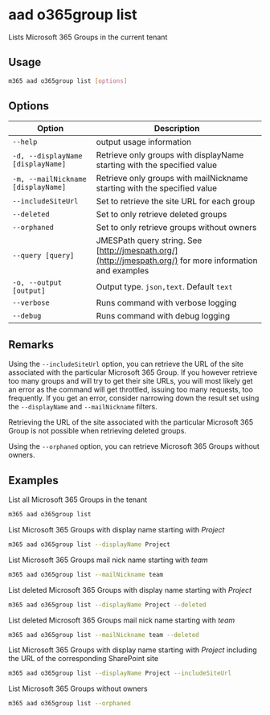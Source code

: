 # aad o365group list

Lists Microsoft 365 Groups in the current tenant

## Usage

```sh
m365 aad o365group list [options]
```

## Options

Option|Description
------|-----------
`--help`|output usage information
`-d, --displayName [displayName]`|Retrieve only groups with displayName starting with the specified value
`-m, --mailNickname [displayName]`|Retrieve only groups with mailNickname starting with the specified value
`--includeSiteUrl`|Set to retrieve the site URL for each group
`--deleted`|Set to only retrieve deleted groups
`--orphaned`|Set to only retrieve groups without owners
`--query [query]`|JMESPath query string. See [http://jmespath.org/](http://jmespath.org/) for more information and examples
`-o, --output [output]`|Output type. `json,text`. Default `text`
`--verbose`|Runs command with verbose logging
`--debug`|Runs command with debug logging

## Remarks

Using the `--includeSiteUrl` option, you can retrieve the URL of the site associated with the particular Microsoft 365 Group. If you however retrieve too many groups and will try to get their site URLs, you will most likely get an error as the command will get throttled, issuing too many requests, too frequently. If you get an error, consider narrowing down the result set using the `--displayName` and `--mailNickname` filters.

Retrieving the URL of the site associated with the particular Microsoft 365 Group is not possible when retrieving deleted groups.

Using the `--orphaned` option, you can retrieve Microsoft 365 Groups without owners.

## Examples

List all Microsoft 365 Groups in the tenant

```sh
m365 aad o365group list
```

List Microsoft 365 Groups with display name starting with _Project_

```sh
m365 aad o365group list --displayName Project
```

List Microsoft 365 Groups mail nick name starting with _team_

```sh
m365 aad o365group list --mailNickname team
```

List deleted Microsoft 365 Groups with display name starting with _Project_

```sh
m365 aad o365group list --displayName Project --deleted
```

List deleted Microsoft 365 Groups mail nick name starting with _team_

```sh
m365 aad o365group list --mailNickname team --deleted
```

List Microsoft 365 Groups with display name starting with _Project_ including
the URL of the corresponding SharePoint site

```sh
m365 aad o365group list --displayName Project --includeSiteUrl
```

List Microsoft 365 Groups without owners

```sh
m365 aad o365group list --orphaned
```
